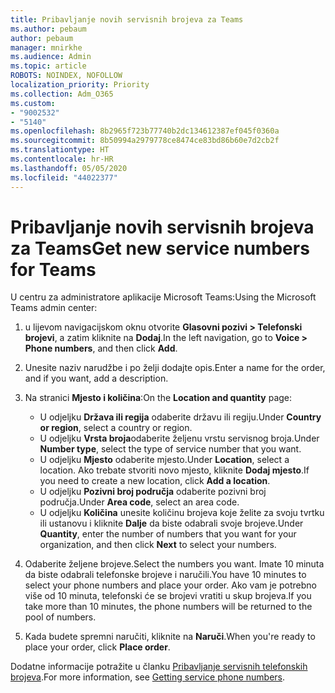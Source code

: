 ```yaml
---
title: Pribavljanje novih servisnih brojeva za Teams
ms.author: pebaum
author: pebaum
manager: mnirkhe
ms.audience: Admin
ms.topic: article
ROBOTS: NOINDEX, NOFOLLOW
localization_priority: Priority
ms.collection: Adm_O365
ms.custom:
- "9002532"
- "5140"
ms.openlocfilehash: 8b2965f723b77740b2dc134612387ef045f0360a
ms.sourcegitcommit: 8b50994a2979778ce8474ce83bd86b60e7d2cb2f
ms.translationtype: HT
ms.contentlocale: hr-HR
ms.lasthandoff: 05/05/2020
ms.locfileid: "44022377"
---
```

# <a name="get-new-service-numbers-for-teams"></a><span data-ttu-id="dd694-102">Pribavljanje novih servisnih brojeva za Teams</span><span class="sxs-lookup"><span data-stu-id="dd694-102">Get new service numbers for Teams</span></span>

<span data-ttu-id="dd694-103">U centru za administratore aplikacije Microsoft Teams:</span><span class="sxs-lookup"><span data-stu-id="dd694-103">Using the Microsoft Teams admin center:</span></span>

1. <span data-ttu-id="dd694-104">u lijevom navigacijskom oknu otvorite **Glasovni pozivi > Telefonski brojevi**, a zatim kliknite na **Dodaj**.</span><span class="sxs-lookup"><span data-stu-id="dd694-104">In the left navigation, go to **Voice > Phone numbers**, and then click **Add**.</span></span>
2. <span data-ttu-id="dd694-105">Unesite naziv narudžbe i po želji dodajte opis.</span><span class="sxs-lookup"><span data-stu-id="dd694-105">Enter a name for the order, and if you want, add a description.</span></span>
3. <span data-ttu-id="dd694-106">Na stranici **Mjesto i količina**:</span><span class="sxs-lookup"><span data-stu-id="dd694-106">On the **Location and quantity** page:</span></span>

    - <span data-ttu-id="dd694-107">U odjeljku **Država ili regija** odaberite državu ili regiju.</span><span class="sxs-lookup"><span data-stu-id="dd694-107">Under **Country or region**, select a country or region.</span></span>
    - <span data-ttu-id="dd694-108">U odjeljku **Vrsta broja**odaberite željenu vrstu servisnog broja.</span><span class="sxs-lookup"><span data-stu-id="dd694-108">Under **Number type**, select the type of service number that you want.</span></span>
    - <span data-ttu-id="dd694-109">U odjeljku **Mjesto** odaberite mjesto.</span><span class="sxs-lookup"><span data-stu-id="dd694-109">Under **Location**, select a location.</span></span> <span data-ttu-id="dd694-110">Ako trebate stvoriti novo mjesto, kliknite **Dodaj mjesto**.</span><span class="sxs-lookup"><span data-stu-id="dd694-110">If you need to create a new location, click **Add a location**.</span></span>
    - <span data-ttu-id="dd694-111">U odjeljku **Pozivni broj područja** odaberite pozivni broj područja.</span><span class="sxs-lookup"><span data-stu-id="dd694-111">Under **Area code**, select an area code.</span></span>
    - <span data-ttu-id="dd694-112">U odjeljku **Količina** unesite količinu brojeva koje želite za svoju tvrtku ili ustanovu i kliknite **Dalje** da biste odabrali svoje brojeve.</span><span class="sxs-lookup"><span data-stu-id="dd694-112">Under **Quantity**, enter the number of numbers that you want for your organization, and then click **Next** to select your numbers.</span></span>
    
4. <span data-ttu-id="dd694-113">Odaberite željene brojeve.</span><span class="sxs-lookup"><span data-stu-id="dd694-113">Select the numbers you want.</span></span> <span data-ttu-id="dd694-114">Imate 10 minuta da biste odabrali telefonske brojeve i naručili.</span><span class="sxs-lookup"><span data-stu-id="dd694-114">You have 10 minutes to select your phone numbers and place your order.</span></span> <span data-ttu-id="dd694-115">Ako vam je potrebno više od 10 minuta, telefonski će se brojevi vratiti u skup brojeva.</span><span class="sxs-lookup"><span data-stu-id="dd694-115">If you take more than 10 minutes, the phone numbers will be returned to the pool of numbers.</span></span>
5. <span data-ttu-id="dd694-116">Kada budete spremni naručiti, kliknite na **Naruči**.</span><span class="sxs-lookup"><span data-stu-id="dd694-116">When you're ready to place your order, click **Place order**.</span></span>

<span data-ttu-id="dd694-117">Dodatne informacije potražite u članku [Pribavljanje servisnih telefonskih brojeva](https://docs.microsoft.com/microsoftteams/getting-service-phone-numbers).</span><span class="sxs-lookup"><span data-stu-id="dd694-117">For more information, see [Getting service phone numbers](https://docs.microsoft.com/microsoftteams/getting-service-phone-numbers).</span></span>
